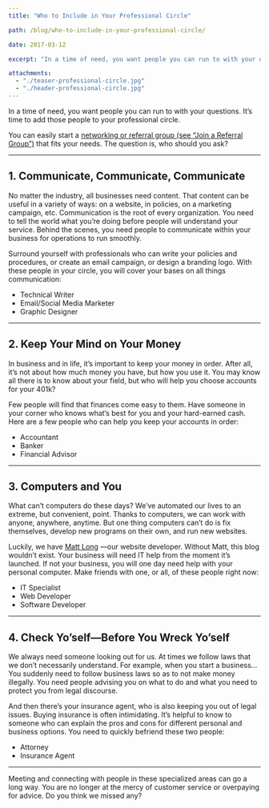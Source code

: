 ```yaml
---
title: "Who to Include in Your Professional Circle"

path: /blog/who-to-include-in-your-professional-circle/

date: 2017-03-12

excerpt: "In a time of need, you want people you can run to with your questions. It’s time to add those people to your professional circle."

attachments:
  - "./teaser-professional-circle.jpg"
  - "./header-professional-circle.jpg"
---
```


In a time of need, you want people you can run to with your questions. It’s time to add those people to your professional circle. 

You can easily start a [networking or referral group (see “Join a Referral Group”)](/blog/pitching-your-professional-brand-a-guide-for-introverts/) that fits your needs. The question is, who should you ask?  

<hr class="secondary">

## 1. Communicate, Communicate, Communicate 

No matter the industry, all businesses need content. That content can be useful in a variety of ways: on a website, in policies, on a marketing campaign, etc. Communication is the root of every organization. You need to tell the world what you’re doing before people will understand your service. Behind the scenes, you need people to communicate within your business for operations to run smoothly.

Surround yourself with professionals who can write your policies and procedures, or create an email campaign, or design a branding logo. With these people in your circle, you will cover your bases on all things communication: 

- Technical Writer
- Email/Social Media Marketer
- Graphic Designer

<hr class="secondary">

## 2. Keep Your Mind on Your Money

In business and in life, it’s important to keep your money in order. After all, it’s not about how much money you have, but how you use it. You may know all there is to know about your field, but who will help you choose accounts for your 401k? 

Few people will find that finances come easy to them. Have someone in your corner who knows what’s best for you and your hard-earned cash. Here are a few people who can help you keep your accounts in order:

- Accountant
- Banker
- Financial Advisor

<hr class="secondary">

## 3. Computers and You

What can’t computers do these days? We’ve automated our lives to an extreme, but convenient, point. Thanks to computers, we can work with anyone, anywhere, anytime. But one thing computers can’t do is fix themselves, develop new programs on their own, and run new websites. 

Luckily, we have [Matt Long](http://www.mtlong.me/) —our website developer. Without Matt, this blog wouldn’t exist. Your business will need IT help from the moment it’s launched. If not your business, you will one day need help with your personal computer. Make friends with one, or all, of these people right now: 

- IT Specialist
- Web Developer
- Software Developer

<hr class="secondary">

## 4. Check Yo’self—Before You Wreck Yo’self

We always need someone looking out for us. At times we follow laws that we don’t necessarily understand. For example, when you start a business… You suddenly need to follow business laws so as to not make money illegally. You need people advising you on what to do and what you need to protect you from legal discourse. 

And then there’s your insurance agent, who is also keeping you out of legal issues. Buying insurance is often intimidating. It’s helpful to know to someone who can explain the pros and cons for different personal and business options. You need to quickly befriend these two people:  

- Attorney
- Insurance Agent

<hr class="secondary">

Meeting and connecting with people in these specialized areas can go a long way. You are no longer at the mercy of customer service or overpaying for advice. Do you think we missed any?